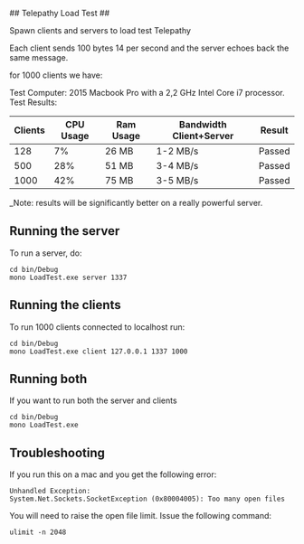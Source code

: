 ﻿﻿## Telepathy Load Test ##

Spawn clients and servers to load test Telepathy

Each client sends 100 bytes 14 per second and the server echoes back the same message.

for 1000 clients we have:

Test Computer: 2015 Macbook Pro with a 2,2 GHz Intel Core i7 processor.<br/>
Test Results:<br/>

| Clients | CPU Usage | Ram Usage | Bandwidth Client+Server  | Result |
| ------- | ----------| --------- | ------------------------ | ------ |
|   128   |        7% |     26 MB |         1-2 MB/s         | Passed |
|   500   |       28% |     51 MB |         3-4 MB/s         | Passed |
|  1000   |       42% |     75 MB |         3-5 MB/s         | Passed |

_Note: results will be significantly better on a really powerful server.

## Running the server ##

To run a server,  do:
```
cd bin/Debug
mono LoadTest.exe server 1337
```

## Running the clients ##

To run 1000 clients connected to localhost run:

```
cd bin/Debug
mono LoadTest.exe client 127.0.0.1 1337 1000
```

## Running both ##

If you want to run both the server and clients

```
cd bin/Debug
mono LoadTest.exe
```


## Troubleshooting ##

If you run this on a mac and you get the following error:
```
Unhandled Exception:
System.Net.Sockets.SocketException (0x80004005): Too many open files
```

You will need to raise the open file limit.  Issue the following command:

```
ulimit -n 2048
```
